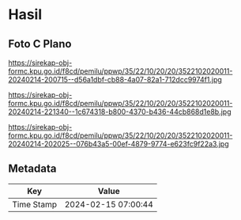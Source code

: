 # Hasil

## Foto C Plano

https://sirekap-obj-formc.kpu.go.id/f8cd/pemilu/ppwp/35/22/10/20/20/3522102020011-20240214-200715--d56a1dbf-cb88-4a07-82a1-712dcc9974f1.jpg

https://sirekap-obj-formc.kpu.go.id/f8cd/pemilu/ppwp/35/22/10/20/20/3522102020011-20240214-221340--1c674318-b800-4370-b436-44cb868d1e8b.jpg

https://sirekap-obj-formc.kpu.go.id/f8cd/pemilu/ppwp/35/22/10/20/20/3522102020011-20240214-202025--076b43a5-00ef-4879-9774-e623fc9f22a3.jpg


## Metadata

| Key        | Value               |
| ---------- | ------------------- |
| Time Stamp | 2024-02-15 07:00:44 |



